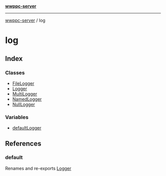 [**wwppc-server**](../README.md)

***

[wwppc-server](../modules.md) / log

# log

## Index

### Classes

- [FileLogger](classes/FileLogger.md)
- [Logger](classes/Logger.md)
- [MultiLogger](classes/MultiLogger.md)
- [NamedLogger](classes/NamedLogger.md)
- [NullLogger](classes/NullLogger.md)

### Variables

- [defaultLogger](variables/defaultLogger.md)

## References

### default

Renames and re-exports [Logger](classes/Logger.md)
